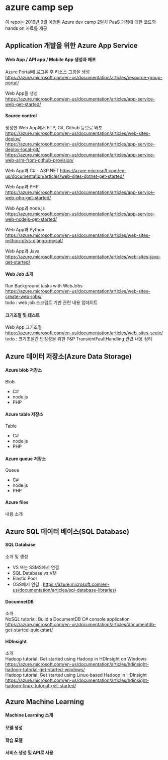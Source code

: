 # azure camp sep
이 repo는 2016년 9월 예정된 Azure dev camp 2일차 PaaS 과정에 대한 코드와 hands on 자료를 제공


## Application 개발을 위한 Azure App Service  
#### Web App / API app / Mobile App 생성과 배포
Azure Portal에 로그온 후 리소스 그룹을 생성  
https://azure.microsoft.com/en-us/documentation/articles/resource-group-portal/  

Web App을 생성  
https://azure.microsoft.com/en-us/documentation/articles/app-service-web-get-started/  

#### Source control
생성한 Web App에서 FTP, Git, Github 등으로 배포  
https://azure.microsoft.com/en-us/documentation/articles/web-sites-deploy/  
https://azure.microsoft.com/en-us/documentation/articles/app-service-deploy-local-git/  
https://azure.microsoft.com/en-us/documentation/articles/app-service-web-arm-from-github-provision/  

Web App과 C# - ASP.NET
https://azure.microsoft.com/en-us/documentation/articles/web-sites-dotnet-get-started/  

Web App과 PHP  
https://azure.microsoft.com/en-us/documentation/articles/app-service-web-php-get-started/  

Web App과 node.js  
https://azure.microsoft.com/en-us/documentation/articles/app-service-web-nodejs-get-started/  

Web App과 Python  
https://azure.microsoft.com/en-us/documentation/articles/web-sites-python-ptvs-django-mysql/  

Web App과 Java  
https://azure.microsoft.com/en-us/documentation/articles/web-sites-java-get-started/  


#### Web Job 소개
Run Background tasks with WebJobs  
https://azure.microsoft.com/en-us/documentation/articles/web-sites-create-web-jobs/  
todo : web job 스크립트 기반 관련 내용 업데이트  

#### 크기조절 및 테스트
Web App 크기조절  
https://azure.microsoft.com/en-us/documentation/articles/web-sites-scale/  
todo : 크기조절간 안정성을 위한 P&P TransientFaultHandling 관련 내용 정리

## Azure 데이터 저장소(Azure Data Storage)  
#### Azure blob 저장소
Blob
- C#
- node.js
- PHP

#### Azure table 저장소
Table
- C#
- node.js
- PHP

#### Azure queue 저장소
Queue
- C#
- node.js
- PHP

#### Azure files
내용 소개  

## Azure SQL 데이터 베이스(SQL Database)  
#### SQL Database
소개 및 생성
- VS 또는 SSMS에서 연결
- SQL Database vs VM
- Elastic Pool
- OSS에서 연결 : https://azure.microsoft.com/en-us/documentation/articles/sql-database-libraries/  

#### DocumnetDB
소개  
NoSQL tutorial: Build a DocumentDB C# console application  
https://azure.microsoft.com/en-us/documentation/articles/documentdb-get-started-quickstart/

#### HDInsight
소개  
Hadoop tutorial: Get started using Hadoop in HDInsight on Windows  
https://azure.microsoft.com/en-us/documentation/articles/hdinsight-hadoop-tutorial-get-started-windows/  
Hadoop tutorial: Get started using Linux-based Hadoop in HDInsight  
https://azure.microsoft.com/en-us/documentation/articles/hdinsight-hadoop-linux-tutorial-get-started/  

## Azure Machine Learning
#### Machine Learning 소개
#### 모델 생성
#### 학습 모델
#### 서비스 생성 및 API로 사용
